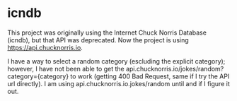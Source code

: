 # icndb

This project was originally using the Internet Chuck Norris Database (icndb), but that API was deprecated. Now the project is using https://api.chucknorris.io.

I have a way to select a random category (escluding the explicit category); however, I have not been able to get the api.chucknorris.io/jokes/random?category={category} to work (getting 400 Bad Request, same if I try the API url directly). I am using api.chucknorris.io.jokes/random until and if I figure it out.